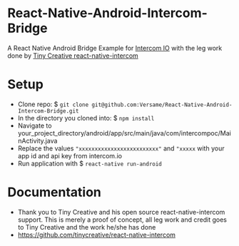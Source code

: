 # React-Native-Android-Intercom-Bridge

A React Native Android Bridge Example for <a href="https://www.intercom.io/">Intercom IO</a> with the leg work done by <a href="https://github.com/tinycreative/react-native-intercom">Tiny Creative react-native-intercom</a>

# Setup

* Clone repo: $ ```git clone git@github.com:Versame/React-Native-Android-Intercom-Bridge.git```
* In the directory you cloned into: $ ```npm install```
* Navigate to your_project_directory/android/app/src/main/java/com/intercompoc/MainActivity.java
* Replace the values ```"xxxxxxxxxxxxxxxxxxxxxxxxx"``` and ```"xxxxx``` with your app id and api key from intercom.io
* Run application with $ ```react-native run-android```

# Documentation 

* Thank you to Tiny Creative and his open source react-native-intercom support. This is merely a proof of concept, all leg work and credit goes to Tiny Creative and the work he/she has done
* https://github.com/tinycreative/react-native-intercom
